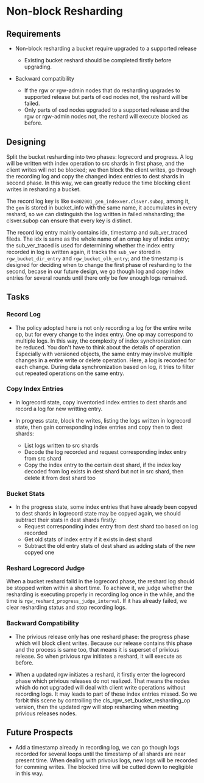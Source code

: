 # Non-block Resharding

## Requirements

* Non-block resharding a bucket require upgraded to a supported release
    - Existing bucket reshard should be completed firstly before upgrading.

* Backward compatibility
    - If the rgw or rgw-admin nodes that do resharding upgrades to supported release but parts of osd nodes not, the reshard will be failed.
    - Only parts of osd nodes upgraded to a supported release and the rgw or rgw-admin nodes not, the reshard will execute blocked as before.

## Designing

Split the bucket resharding into two phases: logrecord and progress. A log will be written with index operation to src shards in first phase, and the client writes will not be blocked; we then block the client writes, go through the recording log and copy the changed index entries to dest shards in second phase. In this way, we can greatly reduce the time blocking client writes in resharding a bucket. 

The record log key is like `0x802001_gen_indexver.clsver.subop`, among it, the `gen` is stored in bucket_info with the same name, it accumulates in every reshard, so we can distinguish the log written in failed rehsharding; the clsver.subop can ensure that every key is distinct. 

The record log entry mainly contains idx, timestamp and sub_ver_traced fileds. The idx is same as the whole name of an omap key of index entry; the sub_ver_traced is used for determining whether the index entry recorded in log is written again, it tracks the `sub_ver` stored in `rgw_bucket_dir_entry` and `rgw_bucket_olh_entry`; and the timestamp is designed for deciding when to change the first phase of resharding to the second, becase in our future design, we go though log and copy index entries for several rounds until there only be few enough logs remained.

## Tasks

### Record Log

* The policy adopted here is not only recording a log for the entire write op, but for every change to the index entry. One op may correspond to multiple logs. In this way, the complexity of index synchronization can be reduced. You don't have to think about the details of operation. Especially with versioned objects, the same entry may involve multiple changes in a entire write or delete operation. Here, a log is recorded for each change. During data synchronization based on log, it tries to filter out repeated operations on the same entry.

### Copy Index Entries

* In logrecord state, copy inventoried index entries to dest shards and record a log for new writting entry.
 
* In progress state, block the writes, listing the logs written in logrecord state, then gain corresponding index entries and copy then to dest shards:
    - List logs written to src shards
    - Decode the log recorded and request corresponding index entry from src shard
    - Copy the index entry to the certain dest shard, if the index key decoded from log exists in dest shard but not in src shard, then delete it from dest shard too

### Bucket Stats

* In the progress state, some index entries that have already been copyed to dest shards in logrecord state may be copyed again, we should subtract their stats in dest shards firstly:
    - Request corresponding index entry from dest shard too based on log recorded
    - Get old stats of index entry if it exists in dest shard
    - Subtract the old entry stats of dest shard as adding stats of the new copyed one

### Reshard Logrecord Judge

When a bucket reshard faild in the logrecord phase, the reshard log should be stopped writen within a short time. To achieve it, we judge whether the resharding is executing properly in recording log once in the while, and the time is `rgw_reshard_progress_judge_interval`. If it has already failed, we clear resharding status and stop recording logs.

### Backward Compatibility

* The privious release only has one reshard phase: the progress phase which will block client writes. Because our release contains this phase and the process is same too, that means it is superset of privious release. So when privious rgw initiates a reshard, it will execute as before.

* When a updated rgw initiates a reshard, it firstly enter the logrecord phase which privious releases do not realized. That means the nodes which do not upgraded will deal with client write operations without recording logs. It may leads to part of these index entries missed. So we forbit this scene by controlling the cls_rgw_set_bucket_resharding_op version, then the updated rgw will stop resharding when meeting privious releases nodes.

## Future Prospects

* Add a timestamp already in recording log, we can go though logs recorded for several loops until the timestamp of all shards are near present time. When dealing with privoius logs, new logs will be recorded for comming writes. The blocked time will be cutted down to negligible in this way.
